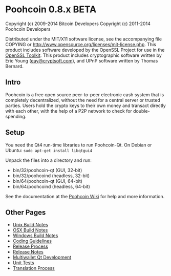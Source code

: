 Poohcoin 0.8.x BETA
====================

Copyright (c) 2009-2014 Bitcoin Developers
Copyright (c) 2011-2014 Poohcoin Developers

Distributed under the MIT/X11 software license, see the accompanying
file COPYING or http://www.opensource.org/licenses/mit-license.php.
This product includes software developed by the OpenSSL Project for use in the [OpenSSL Toolkit](http://www.openssl.org/). This product includes
cryptographic software written by Eric Young ([eay@cryptsoft.com](mailto:eay@cryptsoft.com)), and UPnP software written by Thomas Bernard.


Intro
---------------------
Poohcoin is a free open source peer-to-peer electronic cash system that is
completely decentralized, without the need for a central server or trusted
parties.  Users hold the crypto keys to their own money and transact directly
with each other, with the help of a P2P network to check for double-spending.


Setup
---------------------
You need the Qt4 run-time libraries to run Poohcoin-Qt. On Debian or Ubuntu:
	`sudo apt-get install libqtgui4`

Unpack the files into a directory and run:

- bin/32/poohcoin-qt (GUI, 32-bit)
- bin/32/poohcoind (headless, 32-bit)
- bin/64/poohcoin-qt (GUI, 64-bit)
- bin/64/poohcoind (headless, 64-bit)

See the documentation at the [Poohcoin Wiki](http://poohcoin.info)
for help and more information.


Other Pages
---------------------
- [Unix Build Notes](build-unix.md)
- [OSX Build Notes](build-osx.md)
- [Windows Build Notes](build-msw.md)
- [Coding Guidelines](coding.md)
- [Release Process](release-process.md)
- [Release Notes](release-notes.md)
- [Multiwallet Qt Development](multiwallet-qt.md)
- [Unit Tests](unit-tests.md)
- [Translation Process](translation_process.md)
